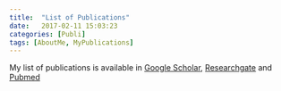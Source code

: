 ```yaml
---
title:  "List of Publications"
date:   2017-02-11 15:03:23
categories: [Publi]
tags: [AboutMe, MyPublications]
---
```


My list of publications is available in [Google Scholar], [Researchgate] and [Pubmed]


[Google Scholar]:https://scholar.google.fr/citations?user=jgHpg1oAAAAJ&hl=fr
[Researchgate]:https://www.researchgate.net/profile/Benjamin_Rohaut
[Pubmed]:https://www.ncbi.nlm.nih.gov/pubmed/?term=Rohaut%20B%5BAuthor%5D&cauthor=true&cauthor_uid=28116238
